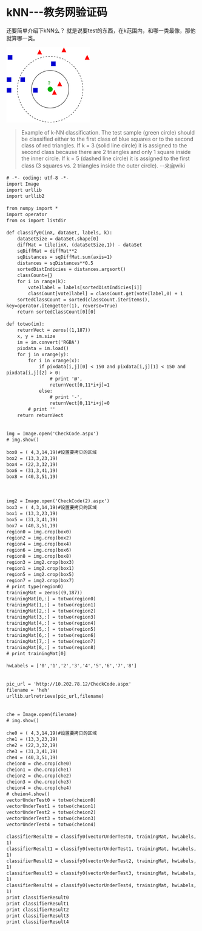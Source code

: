 kNN---教务网验证码
======

还要简单介绍下kNN么？
就是说要test的东西，在k范围内，和哪一类最像，那他就算哪一类。

![kNN](220px-KnnClassification.svg.png 'kNN')

> Example of k-NN classification. The test sample (green circle) should be classified either to the first class of blue squares or to the second class of red triangles. If k = 3 (solid line circle) it is assigned to the second class because there are 2 triangles and only 1 square inside the inner circle. If k = 5 (dashed line circle) it is assigned to the first class (3 squares vs. 2 triangles inside the outer circle).               --来自wiki


	# -*- coding: utf-8 -*-
	import Image
	import urllib
	import urllib2

	from numpy import *
	import operator
	from os import listdir

	def classify0(inX, dataSet, labels, k):
		dataSetSize = dataSet.shape[0]
		diffMat = tile(inX, (dataSetSize,1)) - dataSet
		sqDiffMat = diffMat**2
		sqDistances = sqDiffMat.sum(axis=1)
		distances = sqDistances**0.5
		sortedDistIndicies = distances.argsort()     
		classCount={}          
		for i in range(k):
			voteIlabel = labels[sortedDistIndicies[i]]
			classCount[voteIlabel] = classCount.get(voteIlabel,0) + 1
		sortedClassCount = sorted(classCount.iteritems(), key=operator.itemgetter(1), reverse=True)
		return sortedClassCount[0][0]

	def totwo(im):
		returnVect = zeros((1,187))
		x, y = im.size
		im = im.convert('RGBA')
		pixdata = im.load()
		for j in xrange(y):
			for i in xrange(x):
				if pixdata[i,j][0] < 150 and pixdata[i,j][1] < 150 and pixdata[i,j][2] > 0:
					# print '@',
					returnVect[0,11*i+j]=1
				else:
					# print '-',
					returnVect[0,11*i+j]=0
			# print ''
		return returnVect


	img = Image.open('CheckCode.aspx')
	# img.show()

	box0 = ( 4,3,14,19)#设置要拷贝的区域 
	box2 = (13,3,23,19)
	box4 = (22,3,32,19)
	box6 = (31,3,41,19)
	box8 = (40,3,51,19)



	img2 = Image.open('CheckCode(2).aspx')
	box3 = ( 4,3,14,19)#设置要拷贝的区域 
	box1 = (13,3,23,19)
	box5 = (31,3,41,19)
	box7 = (40,3,51,19)
	region0 = img.crop(box0)
	region2 = img.crop(box2)
	region4 = img.crop(box4)
	region6 = img.crop(box6)
	region8 = img.crop(box8)
	region3 = img2.crop(box3)
	region1 = img2.crop(box1)
	region5 = img2.crop(box5)
	region7 = img2.crop(box7)
	# print type(region0)
	trainingMat = zeros((9,187))
	trainingMat[0,:] = totwo(region0)
	trainingMat[1,:] = totwo(region1)
	trainingMat[2,:] = totwo(region2)
	trainingMat[3,:] = totwo(region3)
	trainingMat[4,:] = totwo(region4)
	trainingMat[5,:] = totwo(region5)
	trainingMat[6,:] = totwo(region6)
	trainingMat[7,:] = totwo(region7)
	trainingMat[8,:] = totwo(region8)
	# print trainingMat[0]

	hwLabels = ['0','1','2','3','4','5','6','7','8']


	pic_url = 'http://10.202.78.12/CheckCode.aspx'
	filename = 'heh'
	urllib.urlretrieve(pic_url,filename)


	che = Image.open(filename)
	# img.show()

	che0 = ( 4,3,14,19)#设置要拷贝的区域 
	che1 = (13,3,23,19)
	che2 = (22,3,32,19)
	che3 = (31,3,41,19)
	che4 = (40,3,51,19)
	cheion0 = che.crop(che0)
	cheion1 = che.crop(che1)
	cheion2 = che.crop(che2)
	cheion3 = che.crop(che3)
	cheion4 = che.crop(che4)
	# cheion4.show()
	vectorUnderTest0 = totwo(cheion0)
	vectorUnderTest1 = totwo(cheion1)
	vectorUnderTest2 = totwo(cheion2)
	vectorUnderTest3 = totwo(cheion3)
	vectorUnderTest4 = totwo(cheion4)

	classifierResult0 = classify0(vectorUnderTest0, trainingMat, hwLabels, 1)
	classifierResult1 = classify0(vectorUnderTest1, trainingMat, hwLabels, 1)
	classifierResult2 = classify0(vectorUnderTest2, trainingMat, hwLabels, 1)
	classifierResult3 = classify0(vectorUnderTest3, trainingMat, hwLabels, 1)
	classifierResult4 = classify0(vectorUnderTest4, trainingMat, hwLabels, 1)
	print classifierResult0
	print classifierResult1
	print classifierResult2
	print classifierResult3
	print classifierResult4